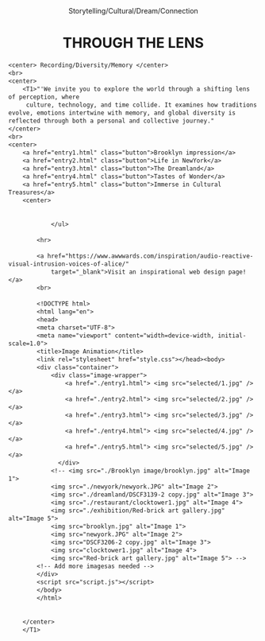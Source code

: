 <!DOCTYPE html>
<html>
<meta name=“viewport” content=“width=device-width, initial-scale=1”>
<link rel="stylesheet" href="./style_mainpage.css">
</head>
<center> Storytelling/Cultural/Dream/Connection </center>

<body>
    <center>
        <h1>THROUGH THE LENS</h1>
    </center>


    <center> Recording/Diversity/Memory </center>
    <br>
    <center>
        <T1>"'We invite you to explore the world through a shifting lens of perception, where
         culture, technology, and time collide. It examines how traditions evolve, emotions intertwine with memory, and global diversity is reflected through both a personal and collective journey."
    </center>
    <br>
    <center>
        <a href="entry1.html" class="button">Brooklyn impression</a>
        <a href="entry2.html" class="button">Life in NewYork</a>
        <a href="entry3.html" class="button">The Dreamland</a>
        <a href="entry4.html" class="button">Tastes of Wonder</a>
        <a href="entry5.html" class="button">Immerse in Cultural Treasures</a>
        <center>
        
    
                </ul> 

            <hr>

            <a href="https://www.awwwards.com/inspiration/audio-reactive-visual-intrusion-voices-of-alice/"
                target="_blank">Visit an inspirational web design page!</a>
            <br>

            <!DOCTYPE html>
            <html lang="en">
            <head>
            <meta charset="UTF-8">
            <meta name="viewport" content="width=device-width, initial-scale=1.0">
            <title>Image Animation</title>
            <link rel="stylesheet" href="style.css"></head><body>
            <div class="container">
                <div class="image-wrapper">
                    <a href="./entry1.html"> <img src="selected/1.jpg" /></a>
                    <a href="./entry2.html"> <img src="selected/2.jpg" /></a>
                    <a href="./entry3.html"> <img src="selected/3.jpg" /></a>
                    <a href="./entry4.html"> <img src="selected/4.jpg" /></a>
                    <a href="./entry5.html"> <img src="selected/5.jpg" /></a>
                  </div>
                <!-- <img src="./Brooklyn image/brooklyn.jpg" alt="Image 1">
                <img src="./newyork/newyork.JPG" alt="Image 2">
                <img src="./dreamland/DSCF3139-2 copy.jpg" alt="Image 3">
                <img src="./restaurant/clocktower1.jpg" alt="Image 4">
                <img src="./exhibition/Red-brick art gallery.jpg" alt="Image 5">
                <img src="brooklyn.jpg" alt="Image 1">
                <img src="newyork.JPG" alt="Image 2">
                <img src="DSCF3206-2 copy.jpg" alt="Image 3">
                <img src="clocktower1.jpg" alt="Image 4">
                <img src="Red-brick art gallery.jpg" alt="Image 5"> -->
            <!-- Add more imagesas needed -->
            </div>
            <script src="script.js"></script>
            </body>
            </html>
            

        </center>
        </T1>
</body>



</html>
</html>
